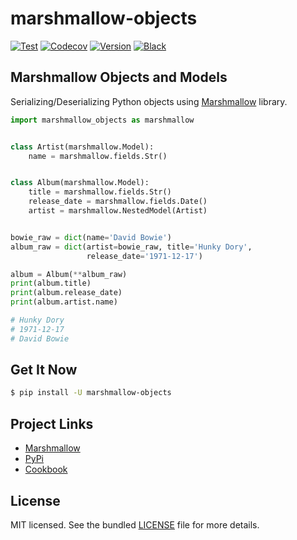 # marshmallow-objects

[![Test](https://img.shields.io/github/workflow/status/sv-tools/marshmallow-objects/Test%20Master%20Branch)](https://github.com/sv-tools/marshmallow-objects/actions?query=workflow%3A%22Test+Master+Branch%22)
[![Codecov](https://img.shields.io/codecov/c/github/sv-tools/marshmallow-objects)](https://codecov.io/gh/sv-tools/marshmallow-objects)
[![Version](https://img.shields.io/pypi/v/marshmallow-objects?label=version)](https://pypi.org/project/marshmallow-objects/)
[![Black](https://img.shields.io/badge/code%20style-black-black)](https://github.com/psf/black)

## Marshmallow Objects and Models

Serializing/Deserializing Python objects using [Marshmallow](https://github.com/marshmallow-code/marshmallow) library.

```python
import marshmallow_objects as marshmallow


class Artist(marshmallow.Model):
    name = marshmallow.fields.Str()


class Album(marshmallow.Model):
    title = marshmallow.fields.Str()
    release_date = marshmallow.fields.Date()
    artist = marshmallow.NestedModel(Artist)


bowie_raw = dict(name='David Bowie')
album_raw = dict(artist=bowie_raw, title='Hunky Dory',
                 release_date='1971-12-17')

album = Album(**album_raw)
print(album.title)
print(album.release_date)
print(album.artist.name)

# Hunky Dory
# 1971-12-17
# David Bowie
```

## Get It Now

```bash
$ pip install -U marshmallow-objects
```

## Project Links

* [Marshmallow](https://github.com/marshmallow-code/marshmallow)
* [PyPi](https://pypi.python.org/pypi/marshmallow-objects)
* [Cookbook](https://github.com/sv-tools/marshmallow-objects/wiki)

## License

MIT licensed. See the bundled [LICENSE](LICENSE) file for more details.
